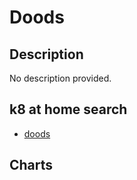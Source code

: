 # Doods

## Description

No description provided.

## k8 at home search

- [doods](https://nanne.dev/k8s-at-home-search/#/doods)

## Charts



